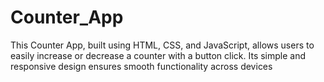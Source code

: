 # Counter_App
This Counter App, built using HTML, CSS, and JavaScript, allows users to easily increase or decrease a counter with a button click. Its simple and responsive design ensures smooth functionality across devices
